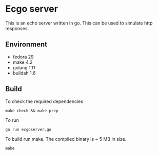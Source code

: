 # Ecgo server

This is an echo server written in go. This can be used to simulate http responses.

## Environment

* fedora 29
* make 4.2
* golang 1.11
* buildah 1.6

## Build

To check the required dependencies

    make check && make prep

To run

    go run ecgoserver.go

To build run make. The compiled binary is ~ 5 MB in size.

    make
